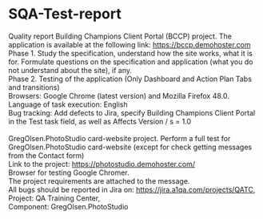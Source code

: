 # SQA-Test-report
Quality report
Building Champions Client Portal (BCCP) project. The application is available at the following link: https://bccp.demohoster.com <br />
Phase 1. Study the specification, understand how the site works, what it is for. Formulate questions on the specification and application (what you do not understand about the site), if any. <br />
Phase 2. Testing of the application (Only Dashboard and Action Plan Tabs and transitions) <br />
Browsers: Google Chrome (latest version) and Mozilla Firefox 48.0. <br />
Language of task execution: English <br />
Bug tracking: 
Add defects to Jira, specify Building Champions Client Portal in the Test task field, as well as Affects Version / s = 1.0   <br /> 
<br /> 
GregOlsen.PhotoStudio card-website project. Perform a full test for GregOlsen.PhotoStudio card-website (except for check getting messages from the Contact form)<br />
Link to the project: https://photostudio.demohoster.com/ <br />
Browser for testing Google Chromer. <br />
The project requirements are attached to the message. <br />
All bugs should be reported in Jira on: https://jira.a1qa.com/projects/QATC, <br />
Project: QA Training Center, <br />
Сomponent: GregOlsen.PhotoStudio
